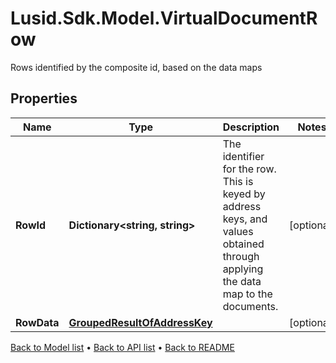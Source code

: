 # Lusid.Sdk.Model.VirtualDocumentRow
Rows identified by the composite id, based on the data maps

## Properties

Name | Type | Description | Notes
------------ | ------------- | ------------- | -------------
**RowId** | **Dictionary&lt;string, string&gt;** | The identifier for the row. This is keyed by address keys, and values obtained through applying the data map to the documents. | [optional] 
**RowData** | [**GroupedResultOfAddressKey**](GroupedResultOfAddressKey.md) |  | [optional] 

[Back to Model list](../README.md#documentation-for-models) &#8226; [Back to API list](../README.md#documentation-for-api-endpoints) &#8226; [Back to README](../README.md)


